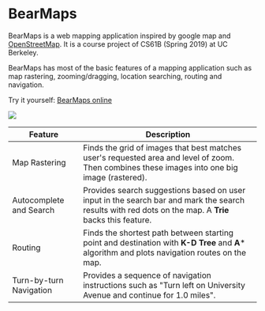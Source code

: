# BearMaps

BearMaps is a web mapping application inspired by google map and [OpenStreetMap](http://www.openstreetmap.org/). It is a course project of CS61B (Spring 2019) at UC Berkeley.

BearMaps has most of the basic features of a mapping application such as map rastering, zooming/dragging, location searching, routing and navigation. 

Try it yourself: [BearMaps online](http://bearmaps-candeng.herokuapp.com/map.html)

![](demo.gif)

Feature | Description
------- | -------
Map Rastering  | Finds the grid of images that best matches user's requested area and level of zoom. Then combines these images into one big image (rastered). 
Autocomplete and Search  | Provides search suggestions based on user input in the search bar and mark the search results with red dots on the map. A **Trie** backs this feature.
Routing  | Finds the shortest path between starting point and destination with **K-D Tree** and **A*** algorithm and plots navigation routes on the map.
Turn-by-turn Navigation  | Provides a sequence of navigation instructions such as "Turn left on University Avenue and continue for 1.0 miles".
